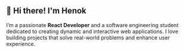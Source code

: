 ## 👋 Hi there! I'm Henok 

I’m a passionate **React Developer** and a software engineering student dedicated to creating dynamic and interactive web applications. I love building projects that solve real-world problems and enhance user experience.


<!--
## 🌟 Projects
Here are some of the projects I’ve worked on:

- **[Popcorn Movies](https://pop-corn-movies.netlify.app/)**: A movie search application that allows users to search for movies, view details, rate them, and keep a watched list using localStorage.
- **[Project Name 2](#)**: Brief description of what this project does.
- **[Project Name 3](#)**: Brief description of what this project does.
- **[Project Name 4](#)**: Brief description of what this project does.

## 💼 Skills
- **Languages**: JavaScript, HTML, CSS
- **Frameworks**: React, Vite
- **Styling**: Tailwind CSS, CSS Modules
- **Tools**: Git, GitHub, VS Code, Netlify

## 🌱 Currently Learning
I’m currently diving deeper into:
- Advanced React concepts
- TypeScript
- State management with Redux

## 📫 Connect with Me
- **GitHub**: [yourusername](https://github.com/yourusername)
- **LinkedIn**: [your-linkedin](https://linkedin.com/in/your-linkedin)
- **Twitter/X**: [your-twitter](https://twitter.com/your-twitter)

## 📧 Contact Me
Feel free to reach out via email at [your-email@example.com](mailto:your-email@example.com).

## 📄 Resume
Check out my resume [here](link-to-your-resume).

---

Feel free to customize this template by adding more projects or details that reflect your personality and experience!


**Henok-Enyew/Henok-Enyew** is a ✨ _special_ ✨ repository because its `README.md` (this file) appears on your GitHub profile.

Here are some ideas to get you started:

- 🔭 I’m currently working on ...
- 🌱 I’m currently learning ...
- 👯 I’m looking to collaborate on ...
- 🤔 I’m looking for help with ...
- 💬 Ask me about ...
- 📫 How to reach me: ...
- 😄 Pronouns: ...
- ⚡ Fun fact: ...
-->
